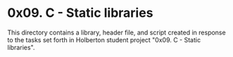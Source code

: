 # 0x09. C - Static libraries<br />
This directory contains a library, header file, and script created in response to the tasks set forth in Holberton student project "0x09. C - Static libraries".
